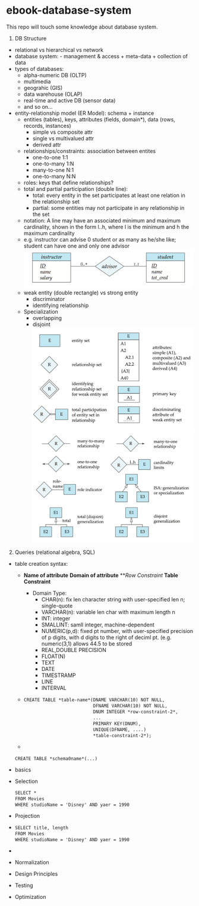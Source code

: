 # ebook-database-system
This repo will touch some knowledge about database system.


1. DB Structure
  - relational vs hierarchical vs network
  -  database system: 
    -  management & access + meta-data + collection of data
  - types of databases:
    - alpha-numeric DB (OLTP)
    - multimedia
    - geograhic (GIS)
    - data warehouse (OLAP)
    - real-time and active DB (sensor data)
    - and so on...
  - entity-relationship model (ER Model): schema + instance
    - entities (tables), keys, attributes (fields, domain*), data (rows, records, instances)
      - simple vs composite attr
      - single vs multivalued attr
      - derived attr
    - relationships/constraints: association between entites
      - one-to-one 1:1
      - one-to-many 1:N
      - many-to-one N:1
      - one-to-many N:N
    - roles: keys that define relationships?
    - total and partial participation (double line):
      - total: every entity in the set participates at least one relation in the relationship set
      - partial: some entities may not participate in any relationship in the set
    - notation: A line may have an associated minimum and maximum cardinality, shown in the form l..h, where l is the minimum and h the maximum cardinality
    - e.g. instructor can advise 0 student or as many as he/she like; student can have one and only one advisor 
      ![img-1](./img-1.png)
    - weak entity (double rectangle) vs strong entity
      - discriminator
      - identifying relationship
    - Specialization
      - overlapping
      - disjoint
      ![img-1](./img-2.png)
      ![img-1](./img-3.png)

2. Queries (relational algebra, SQL)
  - table creation syntax:
    - **Name of attribute** **Domain of attribute** ***Row Constraint*
      **Table Constraint**
      - Domain Type:
        - CHAR(n): fix len character string with user-specified len n; single-quote
        - VARCHAR(n): variable len char with maximum length n
        - INT: integer
        - SMALLINT: samll integer, machine-dependent
        - NUMERIC(p,d): fixed pt number, with user-specified precision of p digits, with d digits to the right of deciml pt. (e.g. numeric(3,1) allows 44.5 to be stored
        - REAL,DOUBLE PRECISION
        - FLOAT(N)
        - TEXT
        - DATE
        - TIMESTRAMP
        - LINE
        - INTERVAL
      
    - 
      ```
      CREATE TABLE *table-name*(DNAME VARCHAR(10) NOT NULL,
                                DFNAME VARCHAR(10) NOT NULL,
                                DNUM INTEGER *row-constraint-2*,
                                ...
                                PRIMARY KEY(DNUM),
                                UNIQUE(DFNAME, ....)
                                *table-constraint-2*);
      ```
    - 
     ```CREATE TABLE *schema0name*(...)```
  - basics
   - Selection
     ```
     SELECT *
     FROM Movies
     WHERE studioName = 'Disney' AND yaer = 1990
     ```
     
   - Projection
   - ```
     SELECT title, length
     FROM Movies
     WHERE studioName = 'Disney' AND yaer = 1990
     ```
  - 


- Normalization
- Design Principles
- Testing
- Optimization
